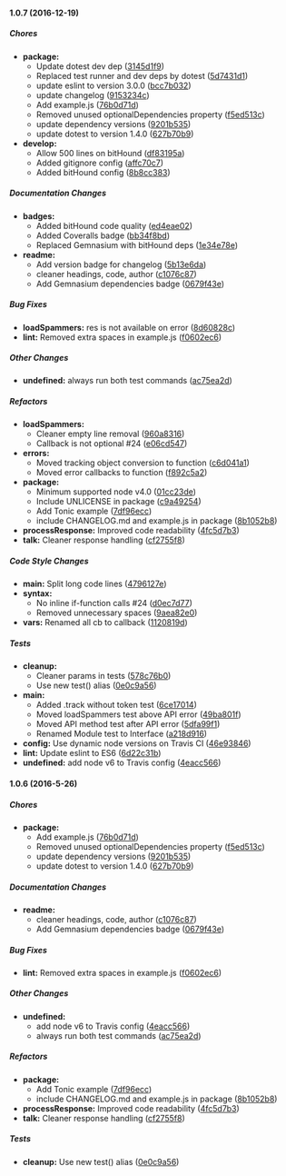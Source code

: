 #### 1.0.7 (2016-12-19)

##### Chores

* **package:**
  * Update dotest dev dep ([3145d1f9](https://github.com/fvdm/nodejs-piwik/commit/3145d1f9b37003f003d1b12aa842f66dcd725b18))
  * Replaced test runner and dev deps by dotest ([5d7431d1](https://github.com/fvdm/nodejs-piwik/commit/5d7431d16c157fad960e2d73d009698fe9814ea8))
  * update eslint to version 3.0.0 ([bcc7b032](https://github.com/fvdm/nodejs-piwik/commit/bcc7b032a749b147d30106fab413afe631689fdd))
  * update changelog ([9153234c](https://github.com/fvdm/nodejs-piwik/commit/9153234cf1559bb25938b55ec447db912d1b6b9c))
  * Add example.js ([76b0d71d](https://github.com/fvdm/nodejs-piwik/commit/76b0d71d30dee628b4ab4344a789e35749fc5109))
  * Removed unused optionalDependencies property ([f5ed513c](https://github.com/fvdm/nodejs-piwik/commit/f5ed513c8927c339823562293ac280da4c8b27d4))
  * update dependency versions ([9201b535](https://github.com/fvdm/nodejs-piwik/commit/9201b53564efdec3d10936ca2c050d1fe5e6e941))
  * update dotest to version 1.4.0 ([627b70b9](https://github.com/fvdm/nodejs-piwik/commit/627b70b9cf2f28b1521a34c8c6ec29d8d94167fd))
* **develop:**
  * Allow 500 lines on bitHound ([df83195a](https://github.com/fvdm/nodejs-piwik/commit/df83195a9c1cc1179c6736618561d3b84427f2d0))
  * Added gitignore config ([affc70c7](https://github.com/fvdm/nodejs-piwik/commit/affc70c7206ac92a6a4f70815fbf60719285d99a))
  * Added bitHound config ([8b8cc383](https://github.com/fvdm/nodejs-piwik/commit/8b8cc3834fec36461dd329e88df79210fdb1a8dc))

##### Documentation Changes

* **badges:**
  * Added bitHound code quality ([ed4eae02](https://github.com/fvdm/nodejs-piwik/commit/ed4eae02850fc13d8a7c10527879ba999129ca78))
  * Added Coveralls badge ([bb34f8bd](https://github.com/fvdm/nodejs-piwik/commit/bb34f8bd2b03b7a3ca31a7904fa48a66680de03f))
  * Replaced Gemnasium with bitHound deps ([1e34e78e](https://github.com/fvdm/nodejs-piwik/commit/1e34e78eb6e541236bcaa62427e9f6de60693fa3))
* **readme:**
  * Add version badge for changelog ([5b13e6da](https://github.com/fvdm/nodejs-piwik/commit/5b13e6da3812c6d76c522a7b4fb81860ec409d81))
  * cleaner headings, code, author ([c1076c87](https://github.com/fvdm/nodejs-piwik/commit/c1076c874964caf63a4641d74119a119c873eb85))
  * Add Gemnasium dependencies badge ([0679f43e](https://github.com/fvdm/nodejs-piwik/commit/0679f43e6b23a786c569f60f804b4b1f9239bac6))

##### Bug Fixes

* **loadSpammers:** res is not available on error ([8d60828c](https://github.com/fvdm/nodejs-piwik/commit/8d60828c5de92593013937f6b853306e00b39780))
* **lint:** Removed extra spaces in example.js ([f0602ec6](https://github.com/fvdm/nodejs-piwik/commit/f0602ec60e3dc7f43161f15a4353fa1a3140a689))

##### Other Changes

* **undefined:** always run both test commands ([ac75ea2d](https://github.com/fvdm/nodejs-piwik/commit/ac75ea2d3635f778ba35dfa841a48b80b1df8691))

##### Refactors

* **loadSpammers:**
  * Cleaner empty line removal ([960a8316](https://github.com/fvdm/nodejs-piwik/commit/960a8316a2a598dbb43e1df8f686ef36653b7493))
  * Callback is not optional #24 ([e06cd547](https://github.com/fvdm/nodejs-piwik/commit/e06cd547ce0a0151bf8566f730ec703b04d20385))
* **errors:**
  * Moved tracking object conversion to function ([c6d041a1](https://github.com/fvdm/nodejs-piwik/commit/c6d041a13307621962c0b1cee388d26e120bca4e))
  * Moved error callbacks to function ([f892c5a2](https://github.com/fvdm/nodejs-piwik/commit/f892c5a2deb8db24e56fcec61d453dd39fe8a8e4))
* **package:**
  * Minimum supported node v4.0 ([01cc23de](https://github.com/fvdm/nodejs-piwik/commit/01cc23de15f5a5eb505b1a128d69f421cafc80f3))
  * Include UNLICENSE in package ([c9a49254](https://github.com/fvdm/nodejs-piwik/commit/c9a4925475b56d44fe0ec2da5c220003cc471873))
  * Add Tonic example ([7df96ecc](https://github.com/fvdm/nodejs-piwik/commit/7df96ecc9c02aeb84ca4c363f85e464fd1a6b245))
  * include CHANGELOG.md and example.js in package ([8b1052b8](https://github.com/fvdm/nodejs-piwik/commit/8b1052b85aba8f1d6e38358b4ff44821fd3da626))
* **processResponse:** Improved code readability ([4fc5d7b3](https://github.com/fvdm/nodejs-piwik/commit/4fc5d7b392df722c30589500a1602eb79eeec586))
* **talk:** Cleaner response handling ([cf2755f8](https://github.com/fvdm/nodejs-piwik/commit/cf2755f8cb1f577a2e2902b28f9cde874f32691c))

##### Code Style Changes

* **main:** Split long code lines ([4796127e](https://github.com/fvdm/nodejs-piwik/commit/4796127e55abf1004c6b8720428a4e6d3b343fbc))
* **syntax:**
  * No inline if-function calls #24 ([d0ec7d77](https://github.com/fvdm/nodejs-piwik/commit/d0ec7d77724d624ff09dd1268b5a7735bae393a9))
  * Removed unnecessary spaces ([9aea82e0](https://github.com/fvdm/nodejs-piwik/commit/9aea82e02882dc4369b830594de78f1ea7ec7466))
* **vars:** Renamed all cb to callback ([1120819d](https://github.com/fvdm/nodejs-piwik/commit/1120819d45dc9e9793ce30b136c7a7610f92eaba))

##### Tests

* **cleanup:**
  * Cleaner params in tests ([578c76b0](https://github.com/fvdm/nodejs-piwik/commit/578c76b0004a1d9fc8ab7c1e1001e6de7cd6e942))
  * Use new test() alias ([0e0c9a56](https://github.com/fvdm/nodejs-piwik/commit/0e0c9a56e63b1ea915a1698cb223e9c977f09831))
* **main:**
  * Added .track without token test ([6ce17014](https://github.com/fvdm/nodejs-piwik/commit/6ce170140ae9c9dbbe90fd1961f98f17e4ce277b))
  * Moved loadSpammers test above API error ([49ba801f](https://github.com/fvdm/nodejs-piwik/commit/49ba801fe0df87e9d65efc2b1631d394f6e7c896))
  * Moved API method test after API error ([5dfa99f1](https://github.com/fvdm/nodejs-piwik/commit/5dfa99f1232be9488d99d2d72cce316c5deb96b2))
  * Renamed Module test to Interface ([a218d916](https://github.com/fvdm/nodejs-piwik/commit/a218d91665a0d1f423ff1095e3f68e92e05f541f))
* **config:** Use dynamic node versions on Travis CI ([46e93846](https://github.com/fvdm/nodejs-piwik/commit/46e9384601f82bab674f0cd52bd954988ff3df83))
* **lint:** Update eslint to ES6 ([6d22c31b](https://github.com/fvdm/nodejs-piwik/commit/6d22c31b8e92bbc903cb8ce3efebc98f3f3e9d7c))
* **undefined:** add node v6 to Travis config ([4eacc566](https://github.com/fvdm/nodejs-piwik/commit/4eacc5662e5824a8bde97df3140931b64b3e287f))

#### 1.0.6 (2016-5-26)

##### Chores

* **package:**
  * Add example.js ([76b0d71d](https://github.com/fvdm/nodejs-piwik/commit/76b0d71d30dee628b4ab4344a789e35749fc5109))
  * Removed unused optionalDependencies property ([f5ed513c](https://github.com/fvdm/nodejs-piwik/commit/f5ed513c8927c339823562293ac280da4c8b27d4))
  * update dependency versions ([9201b535](https://github.com/fvdm/nodejs-piwik/commit/9201b53564efdec3d10936ca2c050d1fe5e6e941))
  * update dotest to version 1.4.0 ([627b70b9](https://github.com/fvdm/nodejs-piwik/commit/627b70b9cf2f28b1521a34c8c6ec29d8d94167fd))

##### Documentation Changes

* **readme:**
  * cleaner headings, code, author ([c1076c87](https://github.com/fvdm/nodejs-piwik/commit/c1076c874964caf63a4641d74119a119c873eb85))
  * Add Gemnasium dependencies badge ([0679f43e](https://github.com/fvdm/nodejs-piwik/commit/0679f43e6b23a786c569f60f804b4b1f9239bac6))

##### Bug Fixes

* **lint:** Removed extra spaces in example.js ([f0602ec6](https://github.com/fvdm/nodejs-piwik/commit/f0602ec60e3dc7f43161f15a4353fa1a3140a689))

##### Other Changes

* **undefined:**
  * add node v6 to Travis config ([4eacc566](https://github.com/fvdm/nodejs-piwik/commit/4eacc5662e5824a8bde97df3140931b64b3e287f))
  * always run both test commands ([ac75ea2d](https://github.com/fvdm/nodejs-piwik/commit/ac75ea2d3635f778ba35dfa841a48b80b1df8691))

##### Refactors

* **package:**
  * Add Tonic example ([7df96ecc](https://github.com/fvdm/nodejs-piwik/commit/7df96ecc9c02aeb84ca4c363f85e464fd1a6b245))
  * include CHANGELOG.md and example.js in package ([8b1052b8](https://github.com/fvdm/nodejs-piwik/commit/8b1052b85aba8f1d6e38358b4ff44821fd3da626))
* **processResponse:** Improved code readability ([4fc5d7b3](https://github.com/fvdm/nodejs-piwik/commit/4fc5d7b392df722c30589500a1602eb79eeec586))
* **talk:** Cleaner response handling ([cf2755f8](https://github.com/fvdm/nodejs-piwik/commit/cf2755f8cb1f577a2e2902b28f9cde874f32691c))

##### Tests

* **cleanup:** Use new test() alias ([0e0c9a56](https://github.com/fvdm/nodejs-piwik/commit/0e0c9a56e63b1ea915a1698cb223e9c977f09831))


